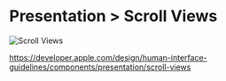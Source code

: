 # Presentation > Scroll Views

![Scroll Views](https://developer.apple.com/design/human-interface-guidelines/images/thumbnails/components/scroll-views-thumbnail_2x.png)

https://developer.apple.com/design/human-interface-guidelines/components/presentation/scroll-views